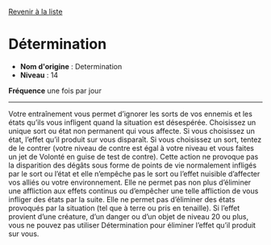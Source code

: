 [Revenir à la liste](list.md)

# Détermination

 * **Nom d'origine** : Determination
 * **Niveau** : 14


<p><strong>Fréquence</strong> une fois par jour</p>
<hr>
<p>Votre entraînement vous permet d’ignorer les sorts de vos ennemis et les états qu’ils vous infligent quand la situation est désespérée. Choisissez un unique sort ou état non permanent qui vous affecte. Si vous choisissez un état, l’effet qu’il produit sur vous disparaît. Si vous choisissez un sort, tentez de le contrer (votre niveau de contre est égal à votre niveau et vous faites un jet de Volonté en guise de test de contre). Cette action ne provoque pas la disparition des dégâts sous forme de points de vie normalement infligés par le sort ou l’état et elle n’empêche pas le sort ou l’effet nuisible d’affecter vos alliés ou votre environnement. Elle ne permet pas non plus d’éliminer une affliction aux effets continus ou d’empêcher une telle affliction de vous infliger des états par la suite. Elle ne permet pas d’éliminer des états provoqués par la situation (tel que à terre ou pris en tenaille). Si l’effet provient d’une créature, d’un danger ou d’un objet de niveau 20 ou plus, vous ne pouvez pas utiliser Détermination pour éliminer l’effet qu’il produit sur vous.</p>